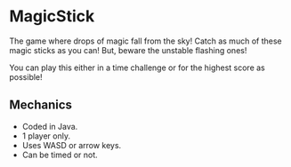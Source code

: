 MagicStick
==========

The game where drops of magic fall from the sky! Catch as much of these magic sticks as you can! But, beware the unstable flashing ones! 

You can play this either in a time challenge or for the highest score as possible!

Mechanics
---------

- Coded in Java.
- 1 player only.
- Uses WASD or arrow keys.
- Can be timed or not.
